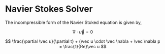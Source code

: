 # Navier Stokes Solver

The incompressible form of the Navier Stoked equation is given by,


$$ \nabla \cdot \vec u = 0 $$

$$ \frac{\partial \vec u}{\partial t} + (\vec u \cdot \vec \nabla + \vec \nabla p = \frac{1}{Re}\vec u $$



